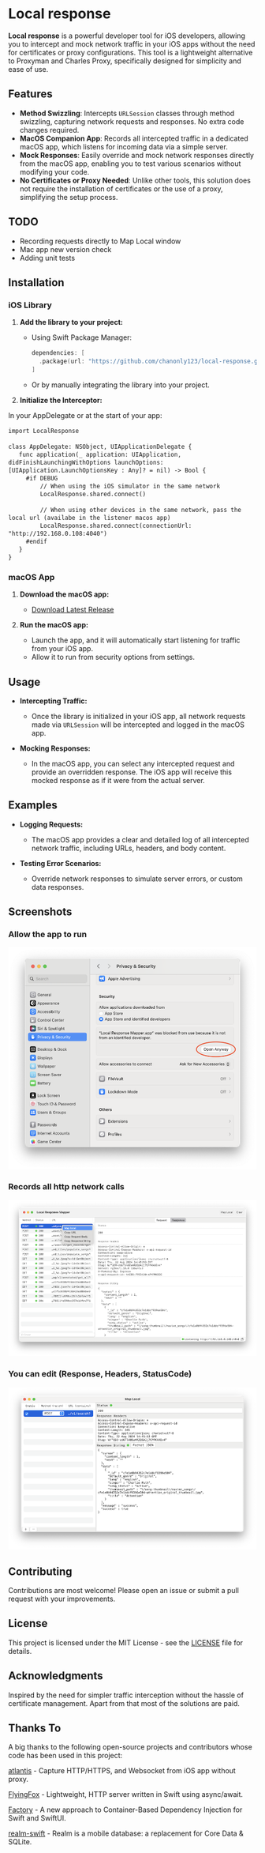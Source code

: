# Local response

**Local response** is a powerful developer tool for iOS developers, allowing you to intercept and mock network traffic in your iOS apps without the need for certificates or proxy configurations. This tool is a lightweight alternative to Proxyman and Charles Proxy, specifically designed for simplicity and ease of use.

## Features

- **Method Swizzling**: Intercepts `URLSession` classes through method swizzling, capturing network requests and responses. No extra code changes required.
- **MacOS Companion App**: Records all intercepted traffic in a dedicated macOS app, which listens for incoming data via a simple server.
- **Mock Responses**: Easily override and mock network responses directly from the macOS app, enabling you to test various scenarios without modifying your code.
- **No Certificates or Proxy Needed**: Unlike other tools, this solution does not require the installation of certificates or the use of a proxy, simplifying the setup process.

## TODO
- Recording requests directly to Map Local window
- Mac app new version check
- Adding unit tests

## Installation

### iOS Library

1. **Add the library to your project:**

   - Using Swift Package Manager:
     ```swift
     dependencies: [
       .package(url: "https://github.com/chanonly123/local-response.git", from: "1.0.0")
     ]
     ```

   - Or by manually integrating the library into your project.

2. **Initialize the Interceptor:**

  In your AppDelegate or at the start of your app:
   ```
   import LocalResponse

   class AppDelegate: NSObject, UIApplicationDelegate {
      func application(_ application: UIApplication, didFinishLaunchingWithOptions launchOptions: [UIApplication.LaunchOptionsKey : Any]? = nil) -> Bool {
        #if DEBUG
            // When using the iOS simulator in the same network
            LocalResponse.shared.connect()

            // When using other devices in the same network, pass the local url (availabe in the listener macos app)
            LocalResponse.shared.connect(connectionUrl: "http://192.168.0.108:4040")
        #endif
      }
   }
  ```

### macOS App

1. **Download the macOS app:**
   - [Download Latest Release](https://github.com/chanonly123/local-response/releases)

2. **Run the macOS app:**
   - Launch the app, and it will automatically start listening for traffic from your iOS app.
   - Allow it to run from security options from settings.

## Usage

- **Intercepting Traffic:**
  - Once the library is initialized in your iOS app, all network requests made via `URLSession` will be intercepted and logged in the macOS app.
  
- **Mocking Responses:**
  - In the macOS app, you can select any intercepted request and provide an overridden response. The iOS app will receive this mocked response as if it were from the actual server.

## Examples

- **Logging Requests:**
  - The macOS app provides a clear and detailed log of all intercepted network traffic, including URLs, headers, and body content.

- **Testing Error Scenarios:**
  - Override network responses to simulate server errors, or custom data responses.

## Screenshots

### Allow the app to run
![alt tag](https://github.com/chanonly123/local-response/raw/main/demo/demo1.png)

### Records all http network calls
![alt tag](https://github.com/chanonly123/local-response/raw/main/demo/demo2.png)

### You can edit (Response, Headers, StatusCode)
![alt tag](https://github.com/chanonly123/local-response/raw/main/demo/demo3.png)

## Contributing

Contributions are most welcome! Please open an issue or submit a pull request with your improvements.

## License

This project is licensed under the MIT License - see the [LICENSE](LICENSE) file for details.

## Acknowledgments

Inspired by the need for simpler traffic interception without the hassle of certificate management. Apart from that most of the solutions are paid.

## Thanks To

A big thanks to the following open-source projects and contributors whose code has been used in this project:

[atlantis](https://github.com/ProxymanApp/atlantis) - Capture HTTP/HTTPS, and Websocket from iOS app without proxy.

[FlyingFox](https://github.com/swhitty/FlyingFox) - Lightweight, HTTP server written in Swift using async/await.

[Factory](https://github.com/hmlongco/Factory) - A new approach to Container-Based Dependency Injection for Swift and SwiftUI.

[realm-swift](https://github.com/realm/realm-swift) - Realm is a mobile database: a replacement for Core Data & SQLite.

